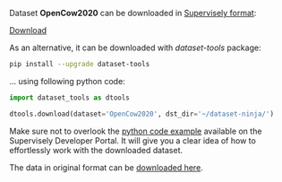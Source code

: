 Dataset **OpenCow2020** can be downloaded in [Supervisely format](https://developer.supervisely.com/api-references/supervisely-annotation-json-format):

 [Download](https://assets.supervisely.com/remote/eyJsaW5rIjogImZzOi8vYXNzZXRzLzE4NzZfT3BlbkNvdzIwMjAvb3BlbmNvdzIwMjAtRGF0YXNldE5pbmphLnRhciIsICJzaWciOiAiQ3lMODVkbzFjWkZzUkZQTzQ1aFFvTnpiczdWSVVOdmhrb3UzbE1aSFltbz0ifQ==)

As an alternative, it can be downloaded with *dataset-tools* package:
``` bash
pip install --upgrade dataset-tools
```

... using following python code:
``` python
import dataset_tools as dtools

dtools.download(dataset='OpenCow2020', dst_dir='~/dataset-ninja/')
```
Make sure not to overlook the [python code example](https://developer.supervisely.com/getting-started/python-sdk-tutorials/iterate-over-a-local-project) available on the Supervisely Developer Portal. It will give you a clear idea of how to effortlessly work with the downloaded dataset.

The data in original format can be [downloaded here](https://data.bris.ac.uk/datasets/tar/10m32xl88x2b61zlkkgz3fml17.zip).
